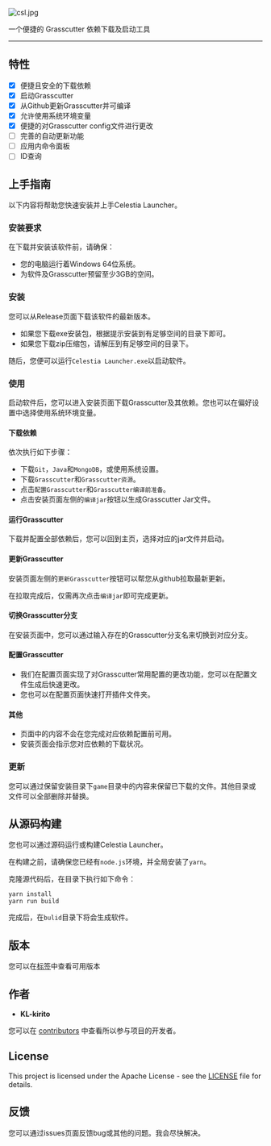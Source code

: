 ![csl.jpg](https://s2.loli.net/2022/05/14/7ajYoZDTyxrgRsN.jpg)

一个便捷的 Grasscutter 依赖下载及启动工具

------

## 特性

- [x] 便捷且安全的下载依赖
- [x] 启动Grasscutter
- [x] 从Github更新Grasscutter并可编译
- [x] 允许使用系统环境变量
- [x] 便捷的对Grasscutter config文件进行更改
- [ ] 完善的自动更新功能
- [ ] 应用内命令面板
- [ ] ID查询

## 上手指南

以下内容将帮助您快速安装并上手Celestia Launcher。

### 安装要求

在下载并安装该软件前，请确保：

- 您的电脑运行着Windows 64位系统。
- 为软件及Grasscutter预留至少3GB的空间。

### 安装

您可以从Release页面下载该软件的最新版本。

- 如果您下载exe安装包，根据提示安装到有足够空间的目录下即可。
- 如果您下载zip压缩包，请解压到有足够空间的目录下。

随后，您便可以运行`Celestia Launcher.exe`以启动软件。

### 使用

启动软件后，您可以进入安装页面下载Grasscutter及其依赖。您也可以在偏好设置中选择使用系统环境变量。

#### 下载依赖

依次执行如下步骤：

- 下载`Git`，`Java`和`MongoDB`，或使用系统设置。
- 下载`Grasscutter`和`Grasscutter资源`。
- 点击`配置Grasscutter`和`Grasscutter编译前准备`。
- 点击安装页面左侧的`编译jar`按钮以生成Grasscutter Jar文件。

#### 运行Grasscutter

下载并配置全部依赖后，您可以回到主页，选择对应的jar文件并启动。

#### 更新Grasscutter

安装页面左侧的`更新Grasscutter`按钮可以帮您从github拉取最新更新。

在拉取完成后，仅需再次点击`编译jar`即可完成更新。

#### 切换Grasscutter分支

在安装页面中，您可以通过输入存在的Grasscutter分支名来切换到对应分支。

#### 配置Grasscutter

- 我们在配置页面实现了对Grasscutter常用配置的更改功能，您可以在配置文件生成后快速更改。
- 您也可以在配置页面快速打开插件文件夹。

#### 其他

- 页面中的内容不会在您完成对应依赖配置前可用。
- 安装页面会指示您对应依赖的下载状况。

### 更新

您可以通过保留安装目录下`game`目录中的内容来保留已下载的文件。其他目录或文件可以全部删除并替换。

## 从源码构建

您也可以通过源码运行或构建Celestia Launcher。

在构建之前，请确保您已经有`node.js`环境，并全局安装了`yarn`。

克隆源代码后，在目录下执行如下命令：

```shell
yarn install
yarn run build
```

完成后，在`bulid`目录下将会生成软件。

## 版本

您可以在[标签](https://github.com/KL-kirito/CelestiaLauncher/tags)中查看可用版本

## 作者

- **KL-kirito**

您可以在 [contributors](https://github.com/KL-kirito/CelestiaLauncher/contributors) 中查看所以参与项目的开发者。

## License

This project is licensed under the Apache License - see the [LICENSE](LICENSE) file for details.

## 反馈

您可以通过issues页面反馈bug或其他的问题。我会尽快解决。
